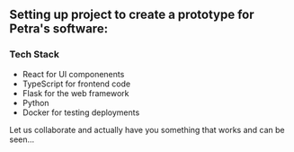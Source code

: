 
## Setting up project to create a prototype for Petra's software:

### Tech Stack
- React for UI componenents
- TypeScript for frontend code
- Flask for the web framework
- Python
- Docker for testing deployments

Let us collaborate and actually have you something that works and can be seen...
